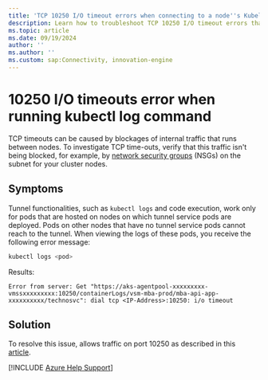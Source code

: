 ```yaml
---
title: 'TCP 10250 I/O timeout errors when connecting to a node''s Kubelet for log retrieval'
description: Learn how to troubleshoot TCP 10250 I/O timeout errors that occur when retrieving kubectl logs from a pod in an Azure Kubernetes Service (AKS) cluster.
ms.topic: article
ms.date: 09/19/2024
author: ''
ms.author: ''
ms.custom: sap:Connectivity, innovation-engine
---
```


# 10250 I/O timeouts error when running kubectl log command

TCP timeouts can be caused by blockages of internal traffic that runs between nodes. To investigate TCP time-outs, verify that this traffic isn't being blocked, for example, by [network security groups](/azure/aks/concepts-security#azure-network-security-groups) (NSGs) on the subnet for your cluster nodes.

## Symptoms
Tunnel functionalities, such as `kubectl logs` and code execution, work only for pods that are hosted on nodes on which tunnel service pods are deployed. Pods on other nodes that have no tunnel service pods cannot reach to the tunnel. When viewing the logs of these pods, you receive the following error message:

```bash
kubectl logs <pod>
```

Results:

<!-- expected_similarity=0.3 -->

```output
Error from server: Get "https://aks-agentpool-xxxxxxxxx-vmssxxxxxxxxx:10250/containerLogs/vsm-mba-prod/mba-api-app-xxxxxxxxxx/technosvc": dial tcp <IP-Address>:10250: i/o timeout
```

## Solution

To resolve this issue, allows traffic on port 10250 as described in this [article](tunnel-connectivity-issues.md).

[!INCLUDE [Azure Help Support](../../../includes/azure-help-support.md)]
